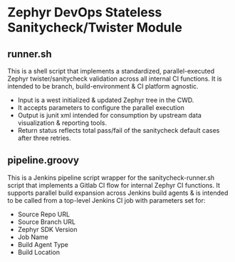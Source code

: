 # Zephyr DevOps Stateless Sanitycheck/Twister Module

## runner.sh

This is a shell script that implements a standardized, parallel-executed Zephyr twister/sanitycheck validation across all internal CI functions. 
It is intended to be branch, build-environment & CI platform agnostic.
* Input is a west initialized & updated Zephyr tree in the CWD.
* It accepts parameters to configure the parallel execution
* Output is junit xml intended for consumption by upstream data visualization & reporting tools.
* Return status reflects total pass/fail of the sanitycheck default cases after three retries.

## pipeline.groovy

This is a Jenkins pipeline script wrapper for the sanitycheck-runner.sh script that implements a Gitlab CI flow for internal Zephyr CI functions. It supports parallel build expansion across Jenkins build agents & is intended to be called from a top-level Jenkins CI job with parameters set for:
* Source Repo URL
* Source Branch URL
* Zephyr SDK Version
* Job Name
* Build Agent Type
* Build Location
